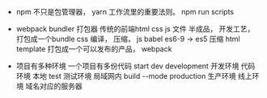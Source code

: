 - npm 不只是包管理器， yarn 
工作流里的重要法则。
npm run scripts
- webpack
  bundler 打包器
  传统的前端html css js 文件
  半成品， 开发工艺， 打包成一个bundle
  css 编译， 压缩， 
  js babel es6-9 -> es5 压缩
  html template 
  打包成一个可以发布的产品， webpack

- 项目有多种环境
    一个项目有多份代码
    start dev development 开发环境 代码环境 本地
    test 测试环境 局域网内
    build --mode production 生产环境 线上环境 域名对应的服务器